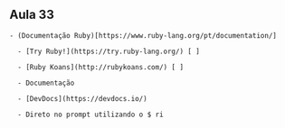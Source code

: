 ## Aula 33

    - (Documentação Ruby)[https://www.ruby-lang.org/pt/documentation/]

      - [Try Ruby!](https://try.ruby-lang.org/) [ ]

      - [Ruby Koans](http://rubykoans.com/) [ ]

      - Documentação 
      
      - [DevDocs](https://devdocs.io/)

      - Direto no prompt utilizando o $ ri
      